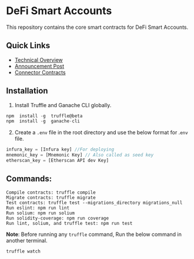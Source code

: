 # DeFi Smart Accounts

This repository contains the core smart contracts for DeFi Smart Accounts. 

## Quick Links
- [Technical Overview](docs/README.md)
- [Announcement Post](https://blog.instadapp.io/instadapp-defi-accounts)
- [Connector Contracts](https://github.com/InstaDApp/dsa-connectors)

## Installation

1. Install Truffle and Ganache CLI globally.

```javascript
npm  install -g  truffle@beta
npm  install -g  ganache-cli
```

2. Create a `.env` file in the root directory and use the below format for .`env` file.

```javascript
infura_key = [Infura key] //For deploying
mnemonic_key = [Mnemonic Key] // Also called as seed key
etherscan_key = [Etherscan API dev Key]
```  

## Commands:

```
Compile contracts: truffle compile
Migrate contracts: truffle migrate
Test contracts: truffle test --migrations_directory migrations_null
Run eslint: npm run lint
Run solium: npm run solium
Run solidity-coverage: npm run coverage
Run lint, solium, and truffle test: npm run test
```

**Note**: Before running any `truffle` command, Run the below command in another terminal.
```
truffle watch
```

